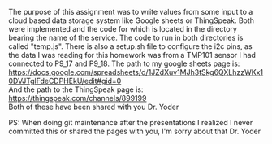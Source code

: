 The purpose of this assignment was to write values from some input to a cloud based data storage system like Google sheets or ThingSpeak. Both were implemented and the code for which is located in the directory bearing the name of the service. The code to run in both directories is called "temp.js". There is also a setup.sh file to configure the i2c pins, as the data I was reading for this homework was from a TMP101 sensor I had connected to P9_17 and P9_18. The path to my google sheets page is:
 https://docs.google.com/spreadsheets/d/1JZdXuv1MJh3tSkg6QXLhzzWKx10DVJTglFdeCDPHEkU/edit#gid=0  
 And the path to the ThingSpeak page is:  
 https://thingspeak.com/channels/899199  
 Both of these have been shared with you Dr. Yoder

 PS: When doing git maintenance after the presentations I realized I never committed this or shared the pages with you, I'm sorry about that Dr. Yoder
